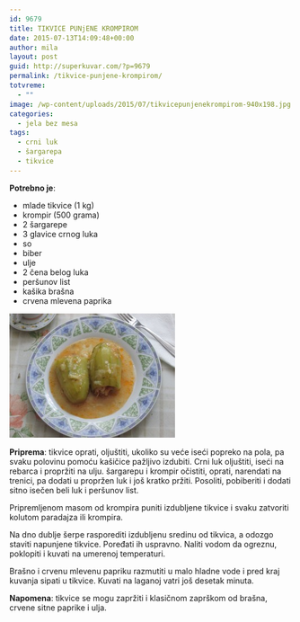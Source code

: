 ```yaml
---
id: 9679
title: TIKVICE PUNjENE KROMPIROM
date: 2015-07-13T14:09:48+00:00
author: mila
layout: post
guid: http://superkuvar.com/?p=9679
permalink: /tikvice-punjene-krompirom/
totvreme:
  - ""
image: /wp-content/uploads/2015/07/tikvicepunjenekrompirom-940x198.jpg
categories:
  - jela bez mesa
tags:
  - crni luk
  - šargarepa
  - tikvice
---
```

**Potrebno je**:  
* mlade tikvice (1 kg)  
* krompir (500 grama)  
* 2 šargarepe  
* 3 glavice crnog luka  
* so  
* biber  
* ulje  
* 2 čena belog luka  
* peršunov list  
* kašika brašna  
* crvena mlevena paprika

![<img class="alignnone size-medium wp-image-9681" src="/wp-content/uploads/2015/07/tikvicepunjenekrompirom-1024x768.jpg" alt="tikvicepunjenekrompirom" width="300" height="225" />](/wp-content/uploads/2015/07/tikvicepunjenekrompirom-e1436796154880.jpg)

**Priprema**: tikvice oprati, oljuštiti, ukoliko su veće iseći popreko na pola, pa svaku polovinu pomoću kašičice pažljivo izdubiti. Crni luk oljuštiti, iseći na rebarca i propržiti na ulju. šargarepu i krompir očistiti, oprati, narendati na trenici, pa dodati u propržen luk i još kratko pržiti. Posoliti, pobiberiti i dodati sitno isečen beli luk i peršunov list.

Pripremljenom masom od krompira puniti izdubljene tikvice i svaku zatvoriti kolutom paradajza ili krompira.

Na dno dublje šerpe rasporediti izdubljenu sredinu od tikvica, a odozgo staviti napunjene tikvice. Poređati ih uspravno. Naliti vodom da ogreznu, poklopiti i kuvati na umerenoj temperaturi.

Brašno i crvenu mlevenu papriku razmutiti u malo hladne vode i pred kraj kuvanja sipati u tikvice. Kuvati na laganoj vatri još desetak minuta.

**Napomena**:   tikvice se mogu zapržiti i klasičnom zaprškom od brašna, crvene sitne paprike i ulja.